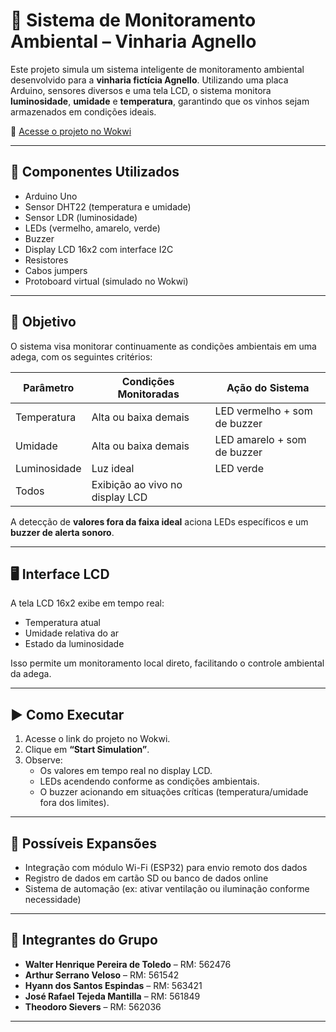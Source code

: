 # 🍷 Sistema de Monitoramento Ambiental – Vinharia Agnello

Este projeto simula um sistema inteligente de monitoramento ambiental desenvolvido para a **vinharia fictícia Agnello**. Utilizando uma placa Arduino, sensores diversos e uma tela LCD, o sistema monitora **luminosidade**, **umidade** e **temperatura**, garantindo que os vinhos sejam armazenados em condições ideais.

🔗 [Acesse o projeto no Wokwi](https://wokwi.com/projects/430694768548792321)

---

## 🧰 Componentes Utilizados

- Arduino Uno  
- Sensor DHT22 (temperatura e umidade)  
- Sensor LDR (luminosidade)  
- LEDs (vermelho, amarelo, verde)  
- Buzzer  
- Display LCD 16x2 com interface I2C  
- Resistores  
- Cabos jumpers  
- Protoboard virtual (simulado no Wokwi)

---

## 🎯 Objetivo

O sistema visa monitorar continuamente as condições ambientais em uma adega, com os seguintes critérios:

| Parâmetro     | Condições Monitoradas                | Ação do Sistema                         |
|---------------|--------------------------------------|------------------------------------------|
| Temperatura   | Alta ou baixa demais                 | LED vermelho + som de buzzer             |
| Umidade       | Alta ou baixa demais                 | LED amarelo + som de buzzer              |
| Luminosidade  | Luz ideal                            | LED verde                                |
| Todos         | Exibição ao vivo no display LCD      |                                          |

A detecção de **valores fora da faixa ideal** aciona LEDs específicos e um **buzzer de alerta sonoro**.

---

## 🖥️ Interface LCD

A tela LCD 16x2 exibe em tempo real:
- Temperatura atual
- Umidade relativa do ar
- Estado da luminosidade

Isso permite um monitoramento local direto, facilitando o controle ambiental da adega.

---

## ▶️ Como Executar

1. Acesse o link do projeto no Wokwi.
2. Clique em **“Start Simulation”**.
3. Observe:
   - Os valores em tempo real no display LCD.
   - LEDs acendendo conforme as condições ambientais.
   - O buzzer acionando em situações críticas (temperatura/umidade fora dos limites).

---

## 🌱 Possíveis Expansões

- Integração com módulo Wi-Fi (ESP32) para envio remoto dos dados
- Registro de dados em cartão SD ou banco de dados online
- Sistema de automação (ex: ativar ventilação ou iluminação conforme necessidade)

---

## 👥 Integrantes do Grupo

- **Walter Henrique Pereira de Toledo** – RM: 562476  
- **Arthur Serrano Veloso** – RM: 561542  
- **Hyann dos Santos Espindas** – RM: 563421  
- **José Rafael Tejeda Mantilla** – RM: 561849  
- **Theodoro Sievers** – RM: 562036  

---
